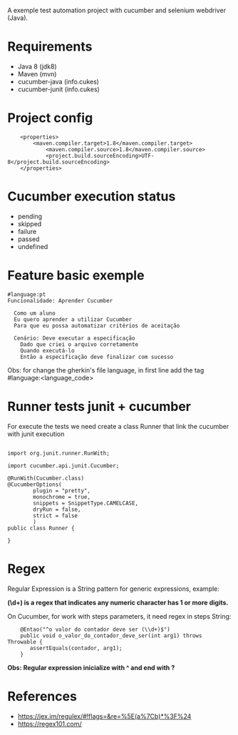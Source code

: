 
A exemple test automation project with cucumber and selenium webdriver (Java). 

# Requirements

* Java 8 (jdk8)
* Maven (mvn)
* cucumber-java (info.cukes)
* cucumber-junit (info.cukes)

# Project config

```
	<properties>
	 	<maven.compiler.target>1.8</maven.compiler.target>
         	<maven.compiler.source>1.8</maven.compiler.source>
        	<project.build.sourceEncoding>UTF-8</project.build.sourceEncoding>
	</properties>

```

# Cucumber execution status

* pending
* skipped
* failure
* passed
* undefined

# Feature basic exemple

```
#language:pt
Funcionalidade: Aprender Cucumber
  
  Como um aluno
  Eu quero aprender a utilizar Cucumber
  Para que eu possa automatizar critérios de aceitação

  Cenário: Deve executar a especificação
    Dado que criei o arquivo corretamente
    Quando executá-lo
    Então a especificação deve finalizar com sucesso

```

Obs: for change the gherkin's file language, in first line add the tag #language:<language_code>

# Runner tests junit + cucumber

For execute the tests we need create a class Runner that link the cucumber with junit execution

```

import org.junit.runner.RunWith;

import cucumber.api.junit.Cucumber;

@RunWith(Cucumber.class)
@CucumberOptions(
		plugin = "pretty",
		monochrome = true,
		snippets = SnippetType.CAMELCASE,
		dryRun = false,
		strict = false
		)
public class Runner {
	
}

```

# Regex

Regular Expression is a String pattern for generic expressions, example:

**(\d+) is a regex that indicates any numeric character has 1 or more digits.**

On Cucumber, for work with steps parameters, it need regex in steps String:

```
	@Entao("^o valor do contador deve ser (\\d+)$")
	public void o_valor_do_contador_deve_ser(int arg1) throws Throwable {
	   assertEquals(contador, arg1);
	}

```

**Obs: Regular expression inicialize with ^ and end with ?**

# References

* https://jex.im/regulex/#!flags=&re=%5E(a%7Cb)*%3F%24
* https://regex101.com/
